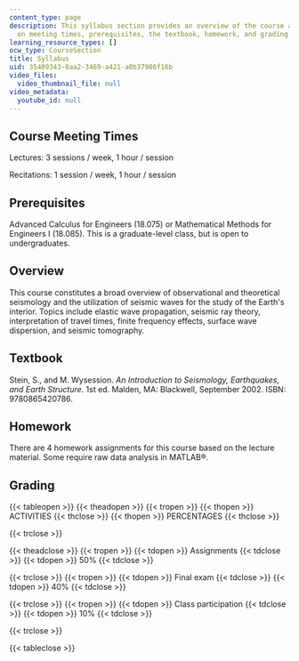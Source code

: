 ```yaml
---
content_type: page
description: This syllabus section provides an overview of the course and information
  on meeting times, prerequisites, the textbook, homework, and grading.
learning_resource_types: []
ocw_type: CourseSection
title: Syllabus
uid: 35409343-0aa2-3469-a421-a0b37986f16b
video_files:
  video_thumbnail_file: null
video_metadata:
  youtube_id: null
---
```


Course Meeting Times
--------------------

Lectures: 3 sessions / week, 1 hour / session

Recitations: 1 session / week, 1 hour / session

Prerequisites
-------------

Advanced Calculus for Engineers (18.075) or Mathematical Methods for Engineers I (18.085). This is a graduate-level class, but is open to undergraduates.

Overview
--------

This course constitutes a broad overview of observational and theoretical seismology and the utilization of seismic waves for the study of the Earth's interior. Topics include elastic wave propagation, seismic ray theory, interpretation of travel times, finite frequency effects, surface wave dispersion, and seismic tomography.

Textbook
--------

Stein, S., and M. Wysession. _An Introduction to Seismology, Earthquakes, and Earth Structure_. 1st ed. Malden, MA: Blackwell, September 2002. ISBN: 9780865420786.

Homework
--------

There are 4 homework assignments for this course based on the lecture material. Some require raw data analysis in MATLAB®.

Grading
-------

{{< tableopen >}}
{{< theadopen >}}
{{< tropen >}}
{{< thopen >}}
ACTIVITIES
{{< thclose >}}
{{< thopen >}}
PERCENTAGES
{{< thclose >}}

{{< trclose >}}

{{< theadclose >}}
{{< tropen >}}
{{< tdopen >}}
Assignments
{{< tdclose >}}
{{< tdopen >}}
50%
{{< tdclose >}}

{{< trclose >}}
{{< tropen >}}
{{< tdopen >}}
Final exam
{{< tdclose >}}
{{< tdopen >}}
40%
{{< tdclose >}}

{{< trclose >}}
{{< tropen >}}
{{< tdopen >}}
Class participation
{{< tdclose >}}
{{< tdopen >}}
10%
{{< tdclose >}}

{{< trclose >}}

{{< tableclose >}}